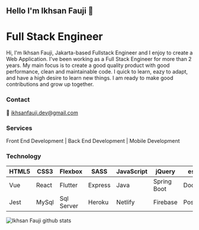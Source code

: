 ## Hello I'm Ikhsan Fauji 👋
# Full Stack Engineer

Hi, I'm Ikhsan Fauji, Jakarta-based Fullstack Engineer and I enjoy to create a Web 
Application. I've been working as a Full Stack Engineer for more than 2 years. 
My main focus is to create a good quality product with good performance, clean 
and maintainable code. I quick to learn, eazy to adapt, and have a high desire 
to learn new things. I am ready to make good contributions and grow up 
together.

### Contact
:e-mail: ikhsanfauji.dev@gmail.com
###
### Services
Front End Development | Back End Development | Mobile Development

###
### Technology
HTML5 | CSS3 | Flexbox | SASS | JavaScript | jQuery | eslint | Bootstrap | Materialize | Vuetify 
--- | --- | --- | ---  | ---  | ---  | ---  | ---  | ---  | ---
Vue | React | Flutter | Express | Java | Spring Boot | Docker | Webpack | Workbox | Jasmine 
Jest | MySql | Sql Server | Heroku | Netlify | Firebase | Postgree | MongoDb | Git | Gitlab

![Ikhsan Fauji github stats](https://github-readme-stats.vercel.app/api?username=ikhsan-fauji&show_icons=true)
